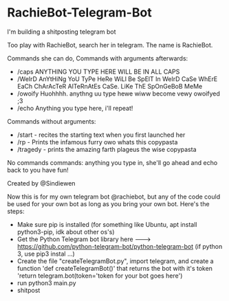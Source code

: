 # RachieBot-Telegram-Bot
I'm building a shitposting telegram bot

Too play with RachieBot, search her in telegram. The name is RachieBot.

Commands she can do, Commands with arguments afterwards:
- /caps ANYTHING YOU TYPE HERE WILL BE IN ALL CAPS
- /WeIrD AnYtHiNg YoU TyPe HeRe WiLl Be SpElT In WeIrD CaSe WhErE EaCh ChArAcTeR AlTeRnAtEs CaSe. LiKe ThE SpOnGeBoB MeMe
- /owoify Huohhhh. anythng uu type hewe wiww become vewy owoifyed ;3
- /echo Anything you type here, i'll repeat!

Commands without arguments:
- /start - recites the starting text when you first launched her
- /rp - Prints the infamous furry owo whats this copypasta
- /tragedy - prints the amazing farth plageus the wise copypasta

No commands commands:
anything you type in, she'll go ahead and echo back to you
have fun!

Created by @Sindiewen


Now this is for my own telegram bot @rachiebot, but any of the code could be used for your own bot as long as you bring your own bot.
Here's the steps:
- Make sure pip is installed (for something like Ubuntu, apt install python3-pip, idk about other os's)
- Get the Python Telegram bot library here ---> https://github.com/python-telegram-bot/python-telegram-bot (if python 3, use pip3 instal ...)
- Create the file "createTelegramBot.py", import telegram, and create a function 'def createTelegramBot()' that returns the bot with it's token 'return telegram.bot(token='token for your bot goes here')
- run python3 main.py
- shitpost
